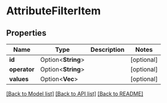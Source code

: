 # AttributeFilterItem

## Properties

Name | Type | Description | Notes
------------ | ------------- | ------------- | -------------
**id** | Option<**String**> |  | [optional]
**operator** | Option<**String**> |  | [optional]
**values** | Option<**Vec<String>**> |  | [optional]

[[Back to Model list]](../README.md#documentation-for-models) [[Back to API list]](../README.md#documentation-for-api-endpoints) [[Back to README]](../README.md)


